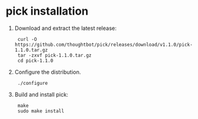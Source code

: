 pick installation
=================

1. Download and extract the latest release:

        curl -O https://github.com/thoughtbot/pick/releases/download/v1.1.0/pick-1.1.0.tar.gz
        tar -zxvf pick-1.1.0.tar.gz
        cd pick-1.1.0

2. Configure the distribution.

        ./configure

3. Build and install pick:

        make
        sudo make install
